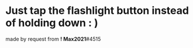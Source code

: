 # Just tap the flashlight button instead of holding down : )
 

made by request from **! Max2021**#4515
